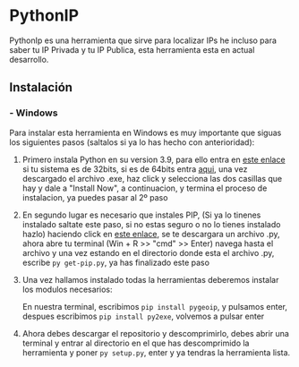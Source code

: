 # PythonIP

PythonIp es una herramienta que sirve para localizar IPs he incluso para saber tu IP Privada y tu IP Publica, esta herramienta esta en actual desarrollo.

## Instalación

### - Windows

Para instalar esta herramienta en Windows es muy importante que siguas los siguientes pasos (saltalos si ya lo has hecho con anterioridad):

 1. Primero instala Python en su version 3.9, para ello entra en [este enlace](https://www.python.org/ftp/python/3.9.6/python-3.9.6.exe)  si tu sistema es de 32bits, si es de 64bits entra [aqui](https://www.python.org/ftp/python/3.9.6/python-3.9.6-amd64.exe),  una vez descargado el archivo .exe, haz click y selecciona las dos casillas que hay y dale a "Install Now", a continuacion, y termina el proceso de instalacion, ya puedes pasar al 2º paso
 
 2. En segundo lugar es necesario que instales PIP, (Si ya lo tinenes instalado saltate este paso, si no estas seguro o no lo tienes instalado hazlo) haciendo click en [este enlace](https://bootstrap.pypa.io/get-pip.py), se te descargara un archivo .py, ahora abre tu terminal (Win + R  >>  "cmd"  >>  Enter) navega hasta el archivo y una vez estando en el directorio donde esta el archivo .py, escribe `py get-pip.py`, ya has finalizado este paso
 
 3. Una vez hallamos instalado todas la herramientas deberemos instalar los modulos necesarios:
 
       En nuestra terminal, escribimos `pip install pygeoip`, y pulsamos enter, despues escribimos `pip install py2exe`,           volvemos a pulsar enter
 
 4. Ahora debes descargar el repositorio y descomprimirlo, debes abrir una terminal y entrar al directorio en el que has descomprimido la herramienta y poner `py setup.py`, enter y ya tendras la herramienta lista.
